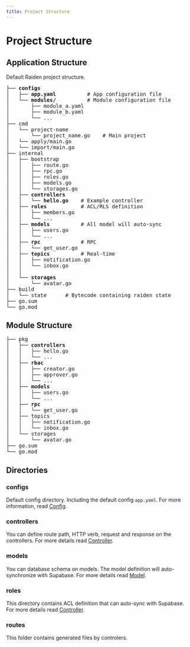```yaml
---
title: Project Structure
---
```


# Project Structure

## Application Structure
Default Raiden project structure.

<pre>
├── <b>configs</b>
│   ├── <b>app.yaml</b>          # App configuration file
│   └── <b>modules/</b>          # Module configuration file
│       ├── module_a.yaml
│       ├── module_b.yaml
│       └── ...
├── cmd
│   └── project-name
│       └── project_name.go    # Main project
│   └── apply/main.go
│   └── import/main.go
├── internal
│   ├── bootstrap
│   │   ├── route.go
│   │   ├── rpc.go
│   │   ├── roles.go
│   │   ├── models.go
│   │   └── storages.go
│   ├── <b>controllers</b>
│   │   └── <b>hello.go</b>    # Example controller
│   ├── <b>roles</b>           # ACL/RLS definition
│   │   ├── members.go
│   │   └── ...
│   ├── <b>models</b>          # All model will auto-sync
│   │   ├── users.go
│   │   └── ...
│   ├── <b>rpc</b>             # RPC
│   │   └── get_user.go
│   ├── <b>topics</b>          # Real-time
│   │   ├── notification.go
│   │   └── inbox.go
│   │
│   └── <b>storages</b>
│       └── avatar.go
├── build
│   └── state      # Bytecode containing raiden state
├── go.sum
└── go.mod
</pre>

## Module Structure

<pre>
├── pkg
│   ├── <b>controllers</b>
│   │   ├── hello.go
│   │   └── ...
│   ├── <b>rbac</b>
│   │   ├── creator.go
│   │   ├── approver.go
│   │   └── ...
│   ├── <b>models</b>
│   │   ├── users.go
│   │   └── ...
│   ├── <b>rpc</b>
│   │   └── get_user.go
│   ├── topics
│   │   ├── notification.go
│   │   └── inbox.go
│   └── storages
│       └── avatar.go
├── go.sum
└── go.mod
</pre>

## Directories

### configs

Default config directory. Including the default config `app.yaml`. For more information, read [Config](/docs/config).

### controllers

You can define route path, HTTP verb, request and response on the controllers. For more details read [Controller](/docs/controller).

### models

You can database schema on models. The model definition will auto-synchronize with Supabase. For more details read [Model](/docs/model).

### roles

This directory contains ACL definition that can auto-sync with Supabase. For more details read [Controller](/docs/acl).

### routes

This folder contains generated files by controlers.
